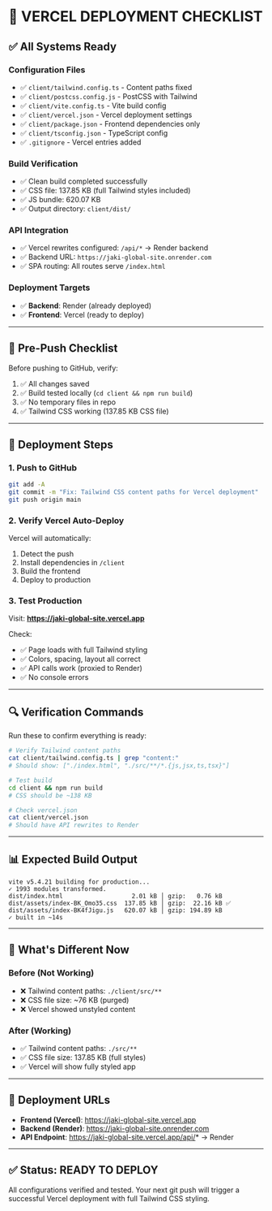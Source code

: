 # 🚀 VERCEL DEPLOYMENT CHECKLIST

## ✅ All Systems Ready

### Configuration Files
- ✅ `client/tailwind.config.ts` - Content paths fixed
- ✅ `client/postcss.config.js` - PostCSS with Tailwind
- ✅ `client/vite.config.ts` - Vite build config
- ✅ `client/vercel.json` - Vercel deployment settings
- ✅ `client/package.json` - Frontend dependencies only
- ✅ `client/tsconfig.json` - TypeScript config
- ✅ `.gitignore` - Vercel entries added

### Build Verification
- ✅ Clean build completed successfully
- ✅ CSS file: 137.85 KB (full Tailwind styles included)
- ✅ JS bundle: 620.07 KB
- ✅ Output directory: `client/dist/`

### API Integration
- ✅ Vercel rewrites configured: `/api/*` → Render backend
- ✅ Backend URL: `https://jaki-global-site.onrender.com`
- ✅ SPA routing: All routes serve `/index.html`

### Deployment Targets
- ✅ **Backend**: Render (already deployed)
- ✅ **Frontend**: Vercel (ready to deploy)

---

## 📝 Pre-Push Checklist

Before pushing to GitHub, verify:

1. ✅ All changes saved
2. ✅ Build tested locally (`cd client && npm run build`)
3. ✅ No temporary files in repo
4. ✅ Tailwind CSS working (137.85 KB CSS file)

---

## 🚢 Deployment Steps

### 1. Push to GitHub

```bash
git add -A
git commit -m "Fix: Tailwind CSS content paths for Vercel deployment"
git push origin main
```

### 2. Verify Vercel Auto-Deploy

Vercel will automatically:
1. Detect the push
2. Install dependencies in `/client`
3. Build the frontend
4. Deploy to production

### 3. Test Production

Visit: **https://jaki-global-site.vercel.app**

Check:
- ✅ Page loads with full Tailwind styling
- ✅ Colors, spacing, layout all correct
- ✅ API calls work (proxied to Render)
- ✅ No console errors

---

## 🔍 Verification Commands

Run these to confirm everything is ready:

```bash
# Verify Tailwind content paths
cat client/tailwind.config.ts | grep "content:"
# Should show: ["./index.html", "./src/**/*.{js,jsx,ts,tsx}"]

# Test build
cd client && npm run build
# CSS should be ~138 KB

# Check vercel.json
cat client/vercel.json
# Should have API rewrites to Render
```

---

## 📊 Expected Build Output

```
vite v5.4.21 building for production...
✓ 1993 modules transformed.
dist/index.html                   2.01 kB │ gzip:   0.76 kB
dist/assets/index-BK_Omo35.css  137.85 kB │ gzip:  22.16 kB ✅
dist/assets/index-BK4fJigu.js   620.07 kB │ gzip: 194.89 kB
✓ built in ~14s
```

---

## 🎯 What's Different Now

### Before (Not Working)
- ❌ Tailwind content paths: `./client/src/**`
- ❌ CSS file size: ~76 KB (purged)
- ❌ Vercel showed unstyled content

### After (Working)
- ✅ Tailwind content paths: `./src/**`
- ✅ CSS file size: 137.85 KB (full styles)
- ✅ Vercel will show fully styled app

---

## 🔗 Deployment URLs

- **Frontend (Vercel)**: https://jaki-global-site.vercel.app
- **Backend (Render)**: https://jaki-global-site.onrender.com
- **API Endpoint**: https://jaki-global-site.vercel.app/api/* → Render

---

## ✅ Status: READY TO DEPLOY

All configurations verified and tested. Your next git push will trigger a successful Vercel deployment with full Tailwind CSS styling.
